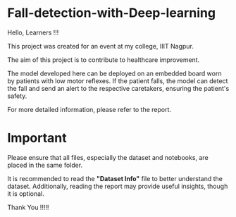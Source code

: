 # Fall-detection-with-Deep-learning
Hello, Learners !!!

This project was created for an event at my college, IIIT Nagpur.

The aim of this project is to contribute to healthcare improvement. 

The model developed here can be deployed on an embedded board worn by patients with low motor reflexes. If the patient falls, the model can detect the fall and send an alert to the respective caretakers, ensuring the patient's safety.

For more detailed information, please refer to the report.

# Important
Please ensure that all files, especially the dataset and notebooks, are placed in the same folder.

It is recommended to read the **"Dataset Info"** file to better understand the dataset. Additionally, reading the report may provide useful insights, though it is optional.

Thank You !!!!!
